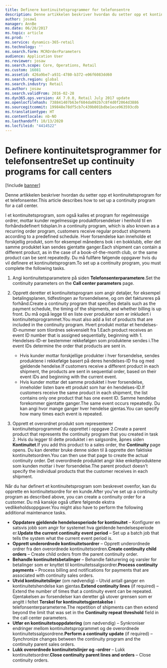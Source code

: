 ```yaml
---
title: Definere kontinuitetsprogrammer for telefonsentre
description: Denne artikkelen beskriver hvordan du setter opp et kontinuitetsprogram for et telefonsenter.
author: josaw1
manager: AnnBe
ms.date: 06/20/2017
ms.topic: article
ms.prod: ''
ms.service: dynamics-365-retail
ms.technology: ''
ms.search.form: MCROrderParameters
audience: Application User
ms.reviewer: josaw
ms.search.scope: Core, Operations, Retail
ms.custom: 16081
ms.assetid: 426a9be7-a931-4780-b372-e06f6083dd60
ms.search.region: global
ms.search.industry: Retail
ms.author: josaw
ms.search.validFrom: 2016-02-28
ms.dyn365.ops.version: AX 7.0.0, Retail July 2017 update
ms.openlocfilehash: 738841407b63ef604da092b7c8f4d0f2064d3886
ms.sourcegitcommit: 199848e78df5cb7c439b001bdbe1ece963593cdb
ms.translationtype: HT
ms.contentlocale: nb-NO
ms.lasthandoff: 10/13/2020
ms.locfileid: "4414522"
---
```

# <a name="set-up-continuity-programs-for-call-centers"></a><span data-ttu-id="9a180-103">Definere kontinuitetsprogrammer for telefonsentre</span><span class="sxs-lookup"><span data-stu-id="9a180-103">Set up continuity programs for call centers</span></span>

[!include [banner](includes/banner.md)]

<span data-ttu-id="9a180-104">Denne artikkelen beskriver hvordan du setter opp et kontinuitetsprogram for et telefonsenter.</span><span class="sxs-lookup"><span data-stu-id="9a180-104">This article describes how to set up a continuity program for a call center.</span></span>

<span data-ttu-id="9a180-105">I et kontinuitetsprogram, som også kalles et program for regelmessige ordrer, mottar kunder regelmessige produktforsendelser i henhold til en forhåndsdefinert tidsplan.</span><span class="sxs-lookup"><span data-stu-id="9a180-105">In a continuity program, which is also known as a recurring order program, customers receive regular product shipments according to a predefined schedule.</span></span> <span data-ttu-id="9a180-106">Hver forsendelse kan inneholde et forskjellig produkt, som for eksempel månedens bok i en bokklubb, eller det samme produktet kan sendes gjentatte ganger.</span><span class="sxs-lookup"><span data-stu-id="9a180-106">Each shipment can contain a different product, as in the case of a book-of-the-month club, or the same product can be sent repeatedly.</span></span> <span data-ttu-id="9a180-107">Du må fullføre følgende oppgaver hvis du vil definere et kontinuitetsprogram.</span><span class="sxs-lookup"><span data-stu-id="9a180-107">To set up a continuity program, you must complete the following tasks.</span></span>

1. <span data-ttu-id="9a180-108">Angi kontinuitetsparametere på siden **Telefonsenterparametere**.</span><span class="sxs-lookup"><span data-stu-id="9a180-108">Set the continuity parameters on the **Call center parameters** page.</span></span>
2. <span data-ttu-id="9a180-109">Opprett deretter et kontinuitetsprogram som angir detaljer, for eksempel betalingsplanen, tidfestingen av forsendelsene, og om det faktureres på forhånd.</span><span class="sxs-lookup"><span data-stu-id="9a180-109">Create a continuity program that specifies details such as the payment schedule, the timing of the shipments, and whether billing is up front.</span></span> <span data-ttu-id="9a180-110">Du må også legge til en liste over produkter som er inkludert i kontinuitetsprogrammet.</span><span class="sxs-lookup"><span data-stu-id="9a180-110">You must also add a list of products that are included in the continuity program.</span></span> <span data-ttu-id="9a180-111">Hvert produkt mottar et hendelses-ID-nummer som tilordnes sekvensielt fra 1.</span><span class="sxs-lookup"><span data-stu-id="9a180-111">Each product receives an event ID number that is assigned sequentially, beginning with 1.</span></span> <span data-ttu-id="9a180-112">Hendelses-ID-er bestemmer rekkefølgen som produktene sendes i.</span><span class="sxs-lookup"><span data-stu-id="9a180-112">The event IDs determine the order that products are sent in.</span></span>

    - <span data-ttu-id="9a180-113">Hvis kunder mottar forskjellige produkter i hver forsendelse, sendes produktene i rekkefølge basert på deres hendelses-ID fra og med gjeldende hendelse.</span><span class="sxs-lookup"><span data-stu-id="9a180-113">If customers receive a different product in each shipment, the products are sent in sequential order, based on their event IDs and beginning with the current event.</span></span>
    - <span data-ttu-id="9a180-114">Hvis kunder mottar det samme produktet i hver forsendelse, inneholder listen bare ett produkt som har én hendelses-ID.</span><span class="sxs-lookup"><span data-stu-id="9a180-114">If customers receive the same product in each shipment, the list contains only one product that has one event ID.</span></span> <span data-ttu-id="9a180-115">Samme hendelse forekommer gjentatte ganger.</span><span class="sxs-lookup"><span data-stu-id="9a180-115">The same event occurs repeatedly.</span></span> <span data-ttu-id="9a180-116">Du kan angi hvor mange ganger hver hendelse gjentas.</span><span class="sxs-lookup"><span data-stu-id="9a180-116">You can specify how many times each event is repeated.</span></span>

3. <span data-ttu-id="9a180-117">Opprett et overordnet produkt som representerer kontinuitetsprogrammet du opprettet i oppgave 2.</span><span class="sxs-lookup"><span data-stu-id="9a180-117">Create a parent product that represents the continuity program that you created in task 2.</span></span> <span data-ttu-id="9a180-118">Hvis du legger til dette produktet i en salgsordre, åpnes siden **Kontinuitet**.</span><span class="sxs-lookup"><span data-stu-id="9a180-118">If you add this product to a sales order, the **Continuity** page opens.</span></span> <span data-ttu-id="9a180-119">Du kan deretter bruke denne siden til å opprette den faktiske kontinuitetsordren.</span><span class="sxs-lookup"><span data-stu-id="9a180-119">You can then use that page to create the actual continuity order.</span></span> <span data-ttu-id="9a180-120">Det overordnede produktet angir ikke enkeltproduktene som kunden mottar i hver forsendelse.</span><span class="sxs-lookup"><span data-stu-id="9a180-120">The parent product doesn't specify the individual products that the customer receives in each shipment.</span></span>

<span data-ttu-id="9a180-121">Når du har definert et kontinuitetsprogram som beskrevet ovenfor, kan du opprette en kontinuitetsordre for en kunde.</span><span class="sxs-lookup"><span data-stu-id="9a180-121">After you've set up a continuity program as described above, you can create a continuity order for a customer.</span></span> <span data-ttu-id="9a180-122">Du må kanskje også utføre følgende ekstra vedlikeholdsoppgaver.</span><span class="sxs-lookup"><span data-stu-id="9a180-122">You might also have to perform the following additional maintenance tasks.</span></span>

- <span data-ttu-id="9a180-123">**Oppdatere gjeldende hendelsesperiode for kontinuitet** – Konfigurer en satsvis jobb som angir for systemet hva gjeldende hendelsesperiode er.</span><span class="sxs-lookup"><span data-stu-id="9a180-123">**Update the current continuity event period** – Set up a batch job that tells the system what the current event period is.</span></span>
- <span data-ttu-id="9a180-124">**Opprett underordnede kontinuitetsordrer** – Opprett underordnede ordrer fra den overordnede kontinuitetsordren.</span><span class="sxs-lookup"><span data-stu-id="9a180-124">**Create continuity child orders** – Create child orders from the parent continuity order.</span></span>
- <span data-ttu-id="9a180-125">**Behandle kontinuitetsbetalinger** – Behandle fakturering og varsler for betalinger som er knyttet til kontinuitetssalgsordrer.</span><span class="sxs-lookup"><span data-stu-id="9a180-125">**Process continuity payments** – Process billing and notifications for payments that are associated with continuity sales orders.</span></span>
- <span data-ttu-id="9a180-126">**Utvid kontinuitetslinjer** (om nødvendig) – Utvid antall ganger en kontinuitetshendelse kan gjentas.</span><span class="sxs-lookup"><span data-stu-id="9a180-126">**Extend continuity lines** (if required) – Extend the number of times that a continuity event can be repeated.</span></span> <span data-ttu-id="9a180-127">Gjentakelsen av forsendelser kan deretter gå utover grensen som er angitt i feltet **Terskel for kontinuitetsgjentakelse** i telefonsenterparameterne.</span><span class="sxs-lookup"><span data-stu-id="9a180-127">The repetition of shipments can then extend beyond the limit that was set in the **Continuity repeat threshold** field in the call center parameters.</span></span>
- <span data-ttu-id="9a180-128">**Utfør en kontinuitetsoppdatering** (om nødvendig) – Synkroniser endringer mellom kontinuitetsprogrammet og de overordnede kontinuitetssalgsordrene.</span><span class="sxs-lookup"><span data-stu-id="9a180-128">**Perform a continuity update** (if required) – Synchronize changes between the continuity program and the continuity parent sales orders.</span></span>
- <span data-ttu-id="9a180-129">**Lukk overordnede kontinuitetslinjer og -ordrer** – Lukk kontinuitetsordrer.</span><span class="sxs-lookup"><span data-stu-id="9a180-129">**Close continuity parent lines and orders** – Close continuity orders.</span></span>
